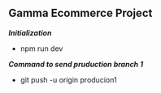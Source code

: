 ## Gamma Ecommerce Project 

***Initialization***

* npm run dev

***Command to send pruduction branch 1***

* git push -u origin producion1